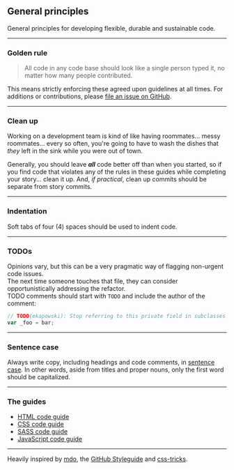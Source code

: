 ## General principles

General principles for developing flexible, durable and sustainable code.

----------



### Golden rule

> All code in any code base should look like a single person typed it, no matter how many people contributed.

This means strictly enforcing these agreed upon guidelines at all times. For additions or contributions, please [file an issue on GitHub](https://github.webapps.rr.com/ux/code-guides).



----------



### Clean up

Working on a development team is kind of like having roommates... messy roommates... every so often, you're going to have to wash the dishes that _they_ left in the sink while you were out of town.  
  
Generally, you should leave _**all**_ code better off than when you started, so if you find code that violates any of the rules in these guides while completing your story... clean it up. And, *if practical*, clean up commits should be separate from story commits.



----------


### Indentation

Soft tabs of four (4) spaces should be used to indent code.



----------



### TODOs

Opinions vary, but this can be a very pragmatic way of flagging non-urgent code issues.  
The next time someone touches that file, they can consider opportunistically addressing the refactor.  
TODO comments should start with ```TODO``` and include the author of the comment:

````javascript
// TODO(ekapowski): Stop referring to this private field in subclasses.
var _foo = bar;
````



----------



### Sentence case

Always write copy, including headings and code comments, in [sentence case](http://en.wikipedia.org/wiki/Letter_case#Usage). In other words, aside from titles and proper nouns, only the first word should be capitalized.



----------



### The guides

* [HTML code guide](html-code-guide.md)
* [CSS code guide](css-code-guide.md)
* [SASS code guide](sass-code-guide.md)
* [JavaScript code guide](js-code-guide.md)



----------


Heavily inspired by [mdo](http://github.com/mdo/code-guide), the [GitHub Styleguide](https://github.com/styleguide) and [css-tricks](http://css-tricks.com/sass-style-guide/).